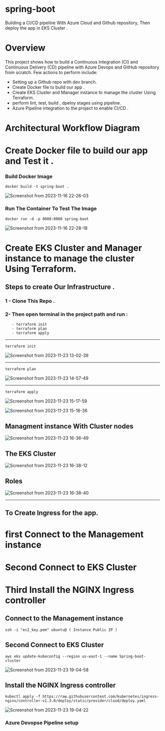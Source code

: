 # spring-boot
Building a CI/CD pipeline With Azure Cloud and Github repository, Then deploy the app in EKS Cluster .

####
# Overview
####
This project shows how to build a Continuous Integration (CI) and Continuous Delivery (CD) pipeline with Azure Devops and GitHub repository from scratch. Few actions to perform include:
  * Setting up a Github repo with dev branch.
  * Create Docker file to build our app .
  * Create EKS Cluster and Manager instance to manage the cluster Using Terraform.
  * perform lint, test, build , dpeloy stages using pipeline.
  * Azure Pipeline integration to the project to enable CI/CD .
    
    
# Architectural Workflow Diagram
#### 


# Create Docker file to build our app and Test it .
### Build Docker Image
```
docker build -t spring-boot .
```
![Screenshot from 2023-11-16 22-26-03](https://github.com/Alielhaba/Spring-boot-app/assets/118537759/a1c66b7f-e0f5-4963-ad9a-fb87096b57e1)

### Run The Container To Test The Image 
```
docker run -d -p 8080:8080 spring-boot
```
![Screenshot from 2023-11-16 22-28-18](https://github.com/Alielhaba/Spring-boot-app/assets/118537759/ab00e326-9ff0-4d77-b8a8-504d9c20fdc2)

# Create EKS Cluster and Manager instance to manage the cluster Using Terraform.
## Steps to create Our Infrastructure .
### 1 - Clone This Repo  .
### 2- Then open terminal in the project path and run : 
       - terraform init
       - terraform plan
       - terraform apply

------------------------------------------------------------------------------------------------------------------------------------------

```
terraform init
```
![Screenshot from 2023-11-23 13-02-39](https://github.com/Alielhaba/Spring-boot-app/assets/118537759/8205da77-5870-41ca-b041-311eed5f2a03)


------------------------------------------------------------------------------------------------------------------------------------------
```
terraform plan
```
![Screenshot from 2023-11-23 14-57-49](https://github.com/Alielhaba/Spring-boot-app/assets/118537759/8c38607e-a767-46b7-82a8-e4bf32529c91)

------------------------------------------------------------------------------------------------------------------------------------------

```
terraform apply
```
![Screenshot from 2023-11-23 15-17-59](https://github.com/Alielhaba/Spring-boot-app/assets/118537759/947404bf-8e75-4d7d-ae7a-c7b346d5ff21)

![Screenshot from 2023-11-23 15-18-36](https://github.com/Alielhaba/Spring-boot-app/assets/118537759/6a428d92-479f-4728-af33-f9e8581ca0b0)

## Managment instance With Cluster nodes 

![Screenshot from 2023-11-23 16-36-49](https://github.com/Alielhaba/Spring-boot-app/assets/118537759/f24aee12-3836-4974-935c-da6cd5d32d9d)

## The EKS Cluster 

![Screenshot from 2023-11-23 16-38-12](https://github.com/Alielhaba/Spring-boot-app/assets/118537759/5c66cb6b-61ac-4f17-972d-20542d246343)

## Roles 

![Screenshot from 2023-11-23 16-38-40](https://github.com/Alielhaba/Spring-boot-app/assets/118537759/3b007c81-8ed9-49a4-a154-8f41bc90e4eb)

------------------------------------------------------------------------------------------------------------------------------------------------------
## To Create Ingress for the app.
# first Connect to the Management instance 
# Second Connect to EKS Cluster 
# Third Install the NGINX Ingress controller


## Connect to the Management instance

```
ssh -i "ec2_key.pem" ubuntu@ ( Instance Public IP )
```

## Second Connect to EKS Cluster

```
aws eks update-kubeconfig --region us-east-1 --name Spring-boot-cluster
```

![Screenshot from 2023-11-23 19-04-58](https://github.com/Alielhaba/Spring-boot-app/assets/118537759/0c379a52-db7c-4abe-9027-f99ce703cc8b)


## Install the NGINX Ingress controller

```
kubectl apply -f https://raw.githubusercontent.com/kubernetes/ingress-nginx/controller-v1.3.0/deploy/static/provider/cloud/deploy.yaml
```

![Screenshot from 2023-11-23 19-04-22](https://github.com/Alielhaba/Spring-boot-app/assets/118537759/05956be9-2da3-4402-84f2-9e54e4d653ce)



### Azure Devopse Pipeline setup 

















        

